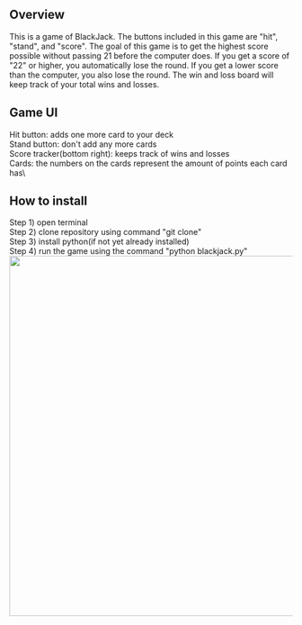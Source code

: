 ## Overview
  This is a game of BlackJack. The buttons included in this game are "hit", "stand", and "score". The goal of this game is to get the highest score possible without passing 21 before the computer does. If you get a score of "22" or higher, you automatically lose the round. If you get a lower score than the computer, you also lose the round. The win and loss board will keep track of your total wins and losses. 
## Game UI
Hit button: adds one more card to your deck\
Stand button: don't add any more cards\
Score tracker(bottom right): keeps track of wins and losses\
Cards: the numbers on the cards represent the amount of points each card has\
## How to install
Step 1) open terminal\
Step 2) clone repository using command "git clone"\
Step 3) install python(if not yet already installed)\
Step 4) run the game using the command "python blackjack.py"\
<img src="http://g.recordit.co/SJUzVzHbIK.gif" height=640 width=800><br>
